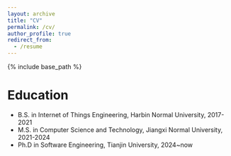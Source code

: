 ```yaml
---
layout: archive
title: "CV"
permalink: /cv/
author_profile: true
redirect_from:
  - /resume
---
```


{% include base_path %}

Education
======
* B.S. in Internet of Things Engineering, Harbin Normal University, 2017-2021
* M.S. in Computer Science and Technology, Jiangxi Normal University, 2021-2024
* Ph.D in Software Engineering, Tianjin University, 2024~now
